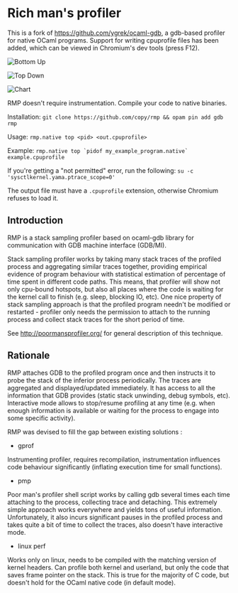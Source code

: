 Rich man's profiler
===================

This is a fork of https://github.com/ygrek/ocaml-gdb, a gdb-based profiler for
native OCaml programs. Support for writing cpuprofile files has been added,
which can be viewed in Chromium's dev tools (press F12).

![Bottom Up](https://i.imgur.com/smIR1tZ.png)

![Top Down](https://i.imgur.com/6qViAnB.png)

![Chart](https://i.imgur.com/8QEV98Y.png)

RMP doesn't require instrumentation. Compile your code to native binaries.

Installation: `git clone https://github.com/copy/rmp && opam pin add gdb rmp`

Usage: `rmp.native top <pid> <out.cpuprofile>`

Example:  ```rmp.native top `pidof my_example_program.native` example.cpuprofile```

If you're getting a "not permitted" error, run the following:
`su -c 'sysctlkernel.yama.ptrace_scope=0'`

The output file must have a `.cpuprofile` extension, otherwise Chromium refuses to load it.


Introduction
------------

RMP is a stack sampling profiler based on ocaml-gdb library for communication
with GDB machine interface (GDB/MI).

Stack sampling profiler works by taking many stack traces of the profiled process
and aggregating similar traces together, providing empirical evidence of program
behaviour with statistical estimation of percentage of time spent in different code paths.
This means, that profiler will show not only cpu-bound hotspots, but also
all places where the code is waiting for the kernel call to finish (e.g. sleep, blocking IO, etc).
One nice property of stack sampling approach is that the profiled program needn't be modified
or restarted - profiler only needs the permission to attach to the running process and collect
stack traces for the short period of time.

See http://poormansprofiler.org/ for general description of this technique.

Rationale
---------

RMP attaches GDB to the profiled program once and then instructs it to probe the stack of the
inferior process periodically. The traces are aggregated and displayed/updated immediately. It has access
to all the information that GDB provides (static stack unwinding, debug symbols, etc). Interactive mode
allows to stop/resume profiling at any time (e.g. when enough information is available or waiting for
the process to engage into some specific activity).

RMP was devised to fill the gap between existing solutions :

* gprof

Instrumenting profiler, requires recompilation, instrumentation influences code behaviour significantly
(inflating execution time for small functions).

* pmp

Poor man's profiler shell script works by calling gdb several times each time attaching to the process,
collecting trace and detaching. This extremely simple approach works everywhere and yields tons of
useful information. Unfortunately, it also incurs significant pauses in the profiled process and takes
quite a bit of time to collect the traces, also doesn't have interactive mode.

* linux perf

Works only on linux, needs to be compiled with the matching version of kernel headers. Can profile both
kernel and userland, but only the code that saves frame pointer on the stack. This is true for the majority
of C code, but doesn't hold for the OCaml native code (in default mode).
